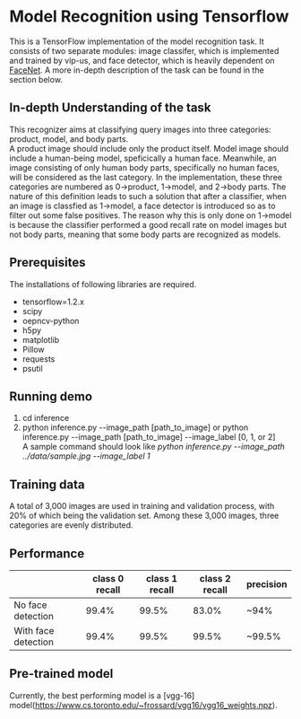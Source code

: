 # Model Recognition using Tensorflow
This is a TensorFlow implementation of the model recognition task. It consists of two separate modules: image classifer, which is implemented and trained by vip-us, and face detector, which is heavily dependent on [FaceNet](https://github.com/davidsandberg/facenet). A more in-depth description of the task can be found in the section below. 

## In-depth Understanding of the task
This recognizer aims at classifying query images into three categories: product, model, and body parts.  
 A product image should include only the product itself. Model image should include a human-being model, speficically a human face. Meanwhile, an image consisting of only human body parts, specifically no human faces, will be considered as the last category. In the implementation, these three categories are numbered as 0->product, 1->model, and 2->body parts.
The nature of this definition leads to such a solution that after a classifier, when an image is classfied as 1->model, a face detector is introduced so as to filter out some false positives. The reason why this is only done on 1->model is because the classifier performed a good recall rate on model images but not body parts, meaning that some body parts are recognized as models.

## Prerequisites
The installations of following libraries are required.
* tensorflow=1.2.x
* scipy
* oepncv-python
* h5py
* matplotlib
* Pillow
* requests
* psutil

## Running demo
1. cd inference
2. python inference.py --image_path [path_to_image] or python inference.py --image_path [path_to_image] --image_label [0, 1, or 2]  
A sample command should look like _python inference.py --image_path ../data/sample.jpg --image_label 1_

## Training data
A total of 3,000 images are used in training and validation process, with 20% of which being the validation set. Among these 3,000 images, three categories are evenly distributed.  

## Performance 
| 			        | class 0 recall | class 1 recall | class 2 recall | precision |
|-------------------|----------------|----------------|----------------|-----------|
|No face detection  |      99.4%     |      99.5%     |      83.0%     |   ~94%    |  
|With face detection|      99.4%     |      99.5%     |      99.5%     |   ~99.5%  | 

## Pre-trained model
Currently, the best performing model is a [vgg-16] model(https://www.cs.toronto.edu/~frossard/vgg16/vgg16_weights.npz).
